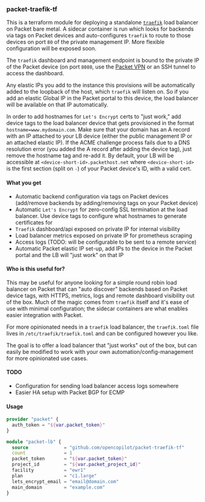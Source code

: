 ### packet-traefik-tf

This is a terraform module for deploying a standalone [`traefik`](https://traefik.io/) load balancer on Packet bare metal. A sidecar container is run which looks for backends via tags on Packet devices and auto-configures `traefik` to route to those devices on port `80` of the private management IP. More flexible configuration will be exposed soon.

The `traefik` dashboard and management endpoint is bound to the private IP of the Packet device (on port `8080`, use the [Packet VPN](https://help.packet.net/technical/infrastructure/doorman-customer-vpn) or an SSH tunnel to access the dashboard.

Any elastic IPs you add to the instance this provisions will be automatically added to the loopback of the host, which `traefik` will listen on. So if you add an elastic Global IP in the Packet portal to this device, the load balancer will be available on that IP automatically.

In order to add hostnames for `Let's Encrypt` certs to "just work," add device tags to the load balancer device that gets provisioned in the format `hostname=www.mydomain.com`. Make sure that your domain has an A record with an IP attached to your LB device (either the public management IP or an attached elastic IP). If the ACME challenge process fails due to a DNS resolution error (you added the A record after adding the device tag), just remove the hostname tag and re-add it. By default, your LB will be accessible at `<device-short-id>.packethost.net` where `<device-short-id>` is the first section (split on `-`) of your Packet device's ID, with a valid cert.

#### What you get
- Automatic backend configuration via tags on Packet devices (add/remove backends by adding/removing tags on your Packet device)
- Automatic `Let's Encrypt` for zero-config SSL termination at the load balancer. Use device tags to configure what hostnames to generate certificates for
- `Traefik` dashboard/api exposed on private IP for internal visibility
- Load balancer metrics exposed on private IP for prometheus scraping
- Access logs (TODO: will be configurable to be sent to a remote service)
- Automatic Packet elastic IP set-up, add IPs to the device in the Packet portal and the LB will "just work" on that IP

#### Who is this useful for?

This may be useful for anyone looking for a simple round robin load balancer on Packet that can "auto discover" backends based on Packet device tags, with HTTPS, metrics, logs and remote dashboard visibility out of the box. Much of the magic comes from `traefik` itself and it's ease of use with minimal configuration; the sidecar containers are what enables easier integration with Packet.

For more opinionated needs in a `traefik` load balancer, the `traefik.toml` file lives in `/etc/traefik/traefik.toml` and can be configured however you like.

The goal is to offer a load balancer that "just works" out of the box, but can easily be modified to work with your own automation/config-management for more opinionated use cases.


#### TODO
- Configuration for sending load balancer access logs somewhere
- Easier HA setup with Packet BGP for ECMP

#### Usage

```tf
provider "packet" {
  auth_token = "${var.packet_token}"
}

module "packet-lb" {
  source             = "github.com/opencopilot/packet-traefik-tf"
  count              = 1
  packet_token       = "${var.packet_token}"
  project_id         = "${var.packet_project_id}"
  facility           = "ewr1"
  plan               = "c1.large"
  lets_encrypt_email = "email@domain.com"
  main_domain        = "example.com"
}
```
